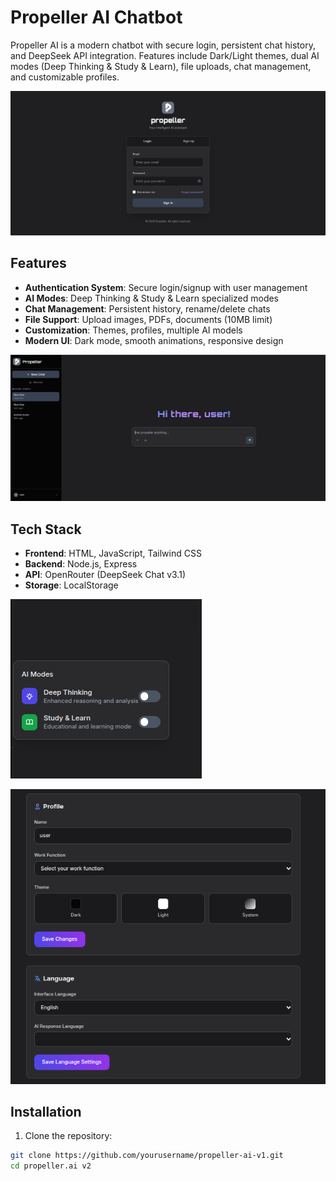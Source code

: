 # Propeller AI Chatbot

Propeller AI is a modern chatbot with secure login, persistent chat history, and DeepSeek API integration. Features include Dark/Light themes, dual AI modes (Deep Thinking & Study & Learn), file uploads, chat management, and customizable profiles.

![Login Page](screenshots/login.png)

## Features

- **Authentication System**: Secure login/signup with user management
- **AI Modes**: Deep Thinking & Study & Learn specialized modes
- **Chat Management**: Persistent history, rename/delete chats
- **File Support**: Upload images, PDFs, documents (10MB limit)
- **Customization**: Themes, profiles, multiple AI models
- **Modern UI**: Dark mode, smooth animations, responsive design

![Chat Interface](screenshots/chat.png)

## Tech Stack       

- **Frontend**: HTML, JavaScript, Tailwind CSS
- **Backend**: Node.js, Express
- **API**: OpenRouter (DeepSeek Chat v3.1)
- **Storage**: LocalStorage

![Different AI Modes](screenshots/aimodes.png)


![Settings Interface](screenshots/settings.png)


## Installation

1. Clone the repository:
```bash
git clone https://github.com/yourusername/propeller-ai-v1.git
cd propeller.ai v2
